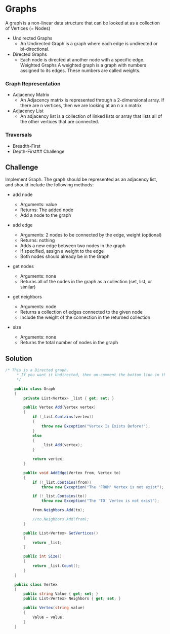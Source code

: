 ﻿# Graphs
A graph is a non-linear data structure that can be looked at as a collection of Vertices (= Nodes)

- Undirected Graphs
    - An Undirected Graph is a graph where each edge is undirected or bi-directional.
- Directed Graphs
    - Each node is directed at another node with a specific edge.
Weighted Graphs
A weighted graph is a graph with numbers assigned to its edges. These numbers are called weights.

### Graph Representation
- Adjacency Matrix
    - An Adjacency matrix is represented through a 2-dimensional array. If there are n vertices, then we are looking at an n x n matrix
- Adjacency List
    - An adjacency list is a collection of linked lists or array that lists all of the other vertices that are connected.

### Traversals
- Breadth-First
- Depth-First## Challenge

## Challenge
Implement Graph. The graph should be represented as an adjacency list, and should include the following methods:

- add node
    - Arguments: value
    - Returns: The added node
    - Add a node to the graph

- add edge
    - Arguments: 2 nodes to be connected by the edge, weight (optional)
    - Returns: nothing
    - Adds a new edge between two nodes in the graph
    - If specified, assign a weight to the edge
    - Both nodes should already be in the Graph

- get nodes
    - Arguments: none
    - Returns all of the nodes in the graph as a collection (set, list, or similar)

- get neighbors
    - Arguments: node
    - Returns a collection of edges connected to the given node
    - Include the weight of the connection in the returned collection

- size
    - Arguments: none
    - Returns the total number of nodes in the graph

## Solution

```c#
/* This is a Directed graph.
     * If you want it Undirected, then un-comment the bottom line in the AddEdge() method.
     */

    public class Graph
    {
        private List<Vertex> _list { get; set; }

        public Vertex Add(Vertex vertex)
        {
            if (_list.Contains(vertex))
            {
                throw new Exception("Vertex Is Exists Before!");
            }
            else
            {
                _list.Add(vertex);
            }

            return vertex;
        }

        public void AddEdge(Vertex from, Vertex to)
        {
            if (!_list.Contains(from))
                throw new Exception("The 'FROM' Vertex is not exist");

            if (!_list.Contains(to))
                throw new Exception("The 'TO' Vertex is not exist");

            from.Neighbors.Add(to);

            //to.Neighbors.Add(from);
        }

        public List<Vertex> GetVertices()
        {
            return _list;
        }

        public int Size()
        {
            return _list.Count();
        }
    }

    public class Vertex
    {
        public string Value { get; set; }
        public List<Vertex> Neighbors { get; set; }

        public Vertex(string value)
        {
            Value = value;
        }
    }
```
